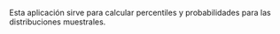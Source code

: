 Esta aplicación sirve para calcular percentiles y probabilidades para las distribuciones muestrales.
